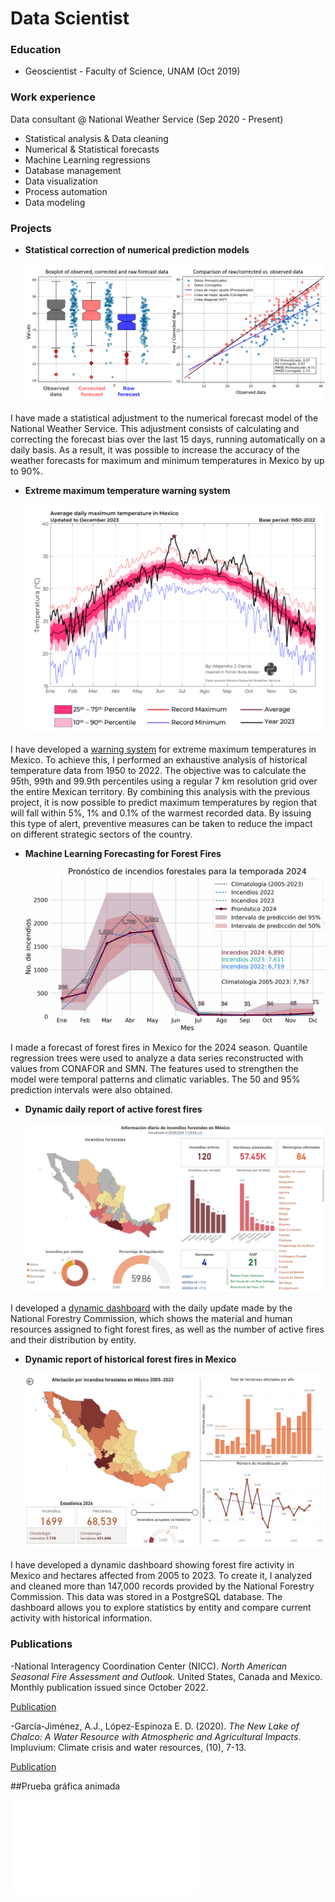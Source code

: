 # Data Scientist

### Education
- Geoscientist - Faculty of Science, UNAM (Oct 2019)

### Work experience
Data consultant @ National Weather Service (Sep 2020 - Present)
- Statistical analysis & Data cleaning
- Numerical & Statistical forecasts
- Machine Learning regressions
- Database management
- Data visualization
- Process automation
- Data modeling

### Projects

- **Statistical correction of numerical prediction models**
  
  ![Gráficas](/assets/img/data_1.png)

I have made a statistical adjustment to the numerical forecast model of the National Weather Service. This adjustment consists of calculating and correcting the forecast bias over the last 15 days, running automatically on a daily basis. As a result, it was possible to increase the accuracy of the weather forecasts for maximum and minimum temperatures in Mexico by up to 90%.

- **Extreme maximum temperature warning system**
  
  ![Percentil](/assets/img/data_2.png)
  
I have developed a [warning system](https://smn.conagua.gob.mx/es/mapas-de-pronostico-de-temperatura-maxima-extrema) for extreme maximum temperatures in Mexico. To achieve this, I performed an exhaustive analysis of historical temperature data from 1950 to 2022. The objective was to calculate the 95th, 99th and 99.9th percentiles using a regular 7 km resolution grid over the entire Mexican territory. By combining this analysis with the previous project, it is now possible to predict maximum temperatures by region that will fall within 5%, 1% and 0.1% of the warmest recorded data. By issuing this type of alert, preventive measures can be taken to reduce the impact on different strategic sectors of the country.

- **Machine Learning Forecasting for Forest Fires**
  
  ![ML](/assets/img/ML_fire_forecast.png)

I made a forecast of forest fires in Mexico for the 2024 season. Quantile regression trees were used to analyze a data series reconstructed with values from CONAFOR and SMN. The features used to strengthen the model were temporal patterns and climatic variables. The 50 and 95% prediction intervals were also obtained.

- **Dynamic daily report of active forest fires**
  
  ![Tablero_active](/assets/img/active_fire.png)
  
I developed a [dynamic dashboard](https://app.powerbi.com/view?r=eyJrIjoiNTA5YTE4ZTYtZTQ0Mi00YTVmLTg3NGQtOGFiOTIyMGM1OGFiIiwidCI6ImY4M2U0YTc4LWY5Y2UtNGIzZC1hNjZmLTk5ZTUwOTIzNTAyZSIsImMiOjR9) with the daily update made by the National Forestry Commission, which shows the material and human resources assigned to fight forest fires, as well as the number of active fires and their distribution by entity.

- **Dynamic report of historical forest fires in Mexico**
  
  ![Tablero](/assets/img/data_3.png)
  
I have developed a dynamic dashboard showing forest fire activity in Mexico and hectares affected from 2005 to 2023. To create it, I analyzed and cleaned more than 147,000 records provided by the National Forestry Commission. This data was stored in a PostgreSQL database. The dashboard allows you to explore statistics by entity and compare current activity with historical information.


### Publications
-National Interagency Coordination Center (NICC). *North American Seasonal Fire Assessment and Outlook.* United
States, Canada and Mexico. Monthly publication issued since October 2022.

[Publication](https://www.nifc.gov/nicc-files/predictive/outlooks/NA_Outlook.pdf)

-García-Jiménez, A.J., López-Espinoza E. D. (2020). *The New Lake of Chalco: A Water Resource with Atmospheric and Agricultural Impacts*. Impluvium: Climate crisis and water resources, (10), 7-13.

[Publication](http://www.agua.unam.mx/assets/pdfs/impluvium/numero10.pdf)

##Prueba gráfica animada

![GC](/assets/img/index.html)


